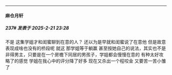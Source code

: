 ﻿
*****

####  麻仓月轩  
##### 237#       发表于 2025-2-21 23:28

不是 这集学姐才和闺蜜聊到在意的人？
还以为是早就和闺蜜说了在意他 但是故意表现成啥也没有的桥段呢
就这 那学姐等于躺赢
甚至按她自己的说法，其实也不是非得男主，只要是在一个房檐下同居的男孩子，学姐都会慢慢在意的
有种太好攻略了的感觉
学姐在我心中的评分降了好多 
现在又杀出一个程咬金 又要苦一苦小雏了


